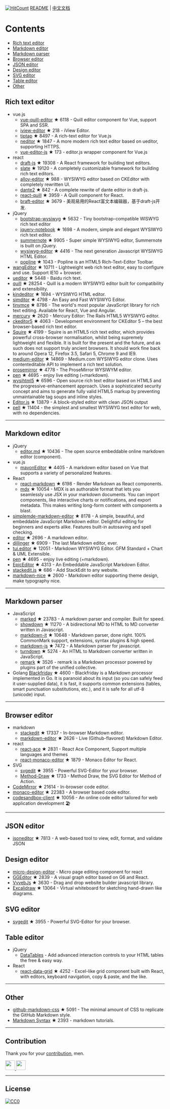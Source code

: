 
[![HitCount](http://hits.dwyl.com/xjh22222228/awesome-web-editor.svg)](http://hits.dwyl.com/xjh22222228/awesome-web-editor) [README](README.md) | [中文文档](README_zh-CN.md)


# Contents
- [Rich text editor](#Rich-text-editor)
- [Markdown editor](#Markdown-editor)
- [Markdown parser](#Markdown-parser)
- [Browser editor](#Browser-editor)
- [JSON editor](#JSON-editor)
- [Design editor](#Design-editor)
- [SVG editor](#SVG-editor)
- [Table editor](#Table-editor)
- [Other](#Other)



## Rich text editor
- vue.js
  - [vue-quill-editor](https://github.com/surmon-china/vue-quill-editor) ★ 6118 - Quill editor component for Vue, support SPA and SSR.
  - [iview-editor](https://github.com/iview/iview-editor) ★ 218 - iView Editor.
  - [tiptap](https://github.com/heyscrumpy/tiptap) ★ 8497 - A rich-text editor for Vue.js
  - [neditor](https://github.com/notadd/neditor) ★ 1847 - A more modern rich text editor based on ueditor, supporting HTTPS.
  - [vue-editor-js](https://github.com/ChangJoo-Park/vue-editor-js) ★ 173 - editor.js wrapper component for Vue.js
- react
  - [draft-js](https://github.com/facebook/draft-js) ★ 19308 - A React framework for building text editors.
  - [slate](https://github.com/ianstormtaylor/slate) ★ 19120 - A completely customizable framework for building rich text editors.
  - [alloy-editor](https://github.com/liferay/alloy-editor/) ★ 988 - WYSIWYG editor based on CKEditor with completely rewritten UI.
  - [dante2](https://github.com/michelson/dante2) ★ 842 - A complete rewrite of dante editor in draft-js.
  - [react-quill](https://github.com/zenoamaro/react-quill) ★ 3959 - A Quill component for React.
  - [braft-editor](https://github.com/margox/braft-editor) ★ 3679 - 美观易用的React富文本编辑器，基于draft-js开发.
- jQuery
  - [bootstrap-wysiwyg](https://github.com/mindmup/bootstrap-wysiwyg/) ★ 5632 - Tiny bootstrap-compatible WISWYG rich text editor
  - [jquery-notebook](https://github.com/raphaelcruzeiro/jquery-notebook) ★ 1698 - A modern, simple and elegant WYSIWYG rich text editor.
  - [summernote](https://github.com/summernote/summernote) ★ 9905 - Super simple WYSIWYG editor, Summernote is built on jQuery.
  - [wysiwyg-editor](https://github.com/froala/wysiwyg-editor) ★ 4416 - The next generation Javascript WYSIWYG HTML Editor.
  - [popline](https://github.com/kenshin54/popline) ★ 1043 - Popline is an HTML5 Rich-Text-Editor Toolbar.
- [wangEditor](https://github.com/wangeditor-team/wangEditor) ★ 10711 - Lightweight web rich text editor, easy to configure and use. Support IE10 + browser.
- [ueditor](https://github.com/fex-team/ueditor) ★ 5448 - Baidu rich text.
- [quill](https://github.com/quilljs/quill) ★ 28254 - Quill is a modern WYSIWYG editor built for compatibility and extensibility.
- [kindeditor](https://github.com/kindsoft/kindeditor) ★ 1694 - WYSIWYG HTML editor.
- [simditor](https://github.com/mycolorway/simditor) ★ 4798 - An Easy and Fast WYSIWYG Editor.
- [tinymce](https://github.com/tinymce/tinymce) ★ 8786 - The world's most popular JavaScript library for rich text editing. Available for React, Vue and Angular.
- [mercury](https://github.com/jejacks0n/mercury) ★ 2620 - Mercury Editor: The Rails HTML5 WYSIWYG editor.
- [ckeditor5](https://github.com/ckeditor/ckeditor5) ★ 4063 - Development environment for CKEditor 5 – the best browser-based rich text editor.
- [Squire](https://github.com/neilj/Squire) ★ 4199 - Squire is an HTML5 rich text editor, which provides powerful cross-browser normalisation, whilst being supremely lightweight and flexible. It is built for the present and the future, and as such does not support truly ancient browsers. It should work fine back to around Opera 12, Firefox 3.5, Safari 5, Chrome 9 and IE9.
- [medium-editor](https://github.com/yabwe/medium-editor) ★ 14869 - Medium.com WYSIWYG editor clone. Uses contenteditable API to implement a rich text solution.
- [prosemirror](https://github.com/ProseMirror/prosemirror) ★ 4778 - The ProseMirror WYSIWYM editor.
- [pen](https://github.com/sofish/pen) ★ 4695 - enjoy live editing (+markdown).
- [wysihtml5](https://github.com/xing/wysihtml5) ★ 6596 - Open source rich text editor based on HTML5 and the progressive-enhancement approach. Uses a sophisticated security concept and aims to generate fully valid HTML5 markup by preventing unmaintainable tag soups and inline styles.
- [Editor.js](https://github.com/codex-team/editor.js) ★ 13879 - A block-styled editor with clean JSON output
- [pell](https://github.com/jaredreich/pell) ★ 11404 - the simplest and smallest WYSIWYG text editor for web, with no dependencies.



---


## Markdown editor
- jQuery
  - [editor.md](https://github.com/pandao/editor.md) ★ 10436 - The open source embeddable online markdown editor (component).
- vue.js
  - [mavonEditor](https://github.com/hinesboy/mavonEditor) ★ 4405 - A markdown editor based on Vue that supports a variety of personalized features.
- React
  - [react-markdown](https://github.com/remarkjs/react-markdown) ★ 6198 - Render Markdown as React components.
  - [mdx](https://github.com/mdx-js/mdx) ★ 10054 - MDX is an authorable format that lets you seamlessly use JSX in your markdown documents. You can import components, like interactive charts or notifications, and export metadata. This makes writing long-form content with components a blast.
- [simplemde-markdown-editor](https://github.com/sparksuite/simplemde-markdown-editor) ★ 8178 -  A simple, beautiful, and embeddable JavaScript Markdown editor. Delightful editing for beginners and experts alike. Features built-in autosaving and spell checking.
- [editor](https://github.com/lepture/editor) ★ 2696 - A markdown editor.
- [dillinger](https://github.com/joemccann/dillinger) ★ 6909 - The last Markdown editor, ever.
- [tui.editor](https://github.com/nhnent/tui.editor) ★ 12051 - Markdown WYSIWYG Editor. GFM Standard + Chart & UML Extensible.
- [pen](https://github.com/sofish/pen) ★ 4695 - enjoy live editing (+markdown).
- [EpicEditor](https://github.com/OscarGodson/EpicEditor) ★ 4313 - An Embeddable JavaScript Markdown Editor.
- [stackedit.js](https://github.com/benweet/stackedit.js) ★ 686 - Add StackEdit to any website.
- [markdown-nice](https://github.com/mdnice/markdown-nice) ★ 2600 - Markdown editor supporting theme design, make typography nice.


---




## Markdown parser
- JavaScript
  - [marked](https://github.com/markedjs/marked) ★ 23783 - A markdown parser and compiler. Built for speed.
  - [showdown](https://github.com/showdownjs/showdown) ★ 11270 - A bidirectional MD to HTML to MD converter written in Javascript.
  - [markdown-it](https://github.com/markdown-it/markdown-it) ★ 10648 - Markdown parser, done right. 100% CommonMark support, extensions, syntax plugins & high speed.
  - [markdown-js](https://github.com/evilstreak/markdown-js) ★ 7472 - A Markdown parser for javascript.
  - [turndown](https://github.com/domchristie/turndown) ★ 5274 - An HTML to Markdown converter written in JavaScript.
  - [remark](https://github.com/remarkjs/remark) ★ 3526 - remark is a Markdown processor powered by plugins part of the unified collective.
- Golang
  [Blackfriday](https://github.com/russross/blackfriday) ★ 4600 - Blackfriday is a Markdown processor implemented in Go. It is paranoid about its input (so you can safely feed it user-supplied data), it is fast, it supports common extensions (tables, smart punctuation substitutions, etc.), and it is safe for all utf-8 (unicode) input.



---



## Browser editor
- markdown
  - [stackedit](https://github.com/benweet/stackedit) ★ 17337 - In-browser Markdown editor.
  - [markdown-editor](https://github.com/jbt/markdown-editor) ★ 2626 - Live (Github-flavored) Markdown Editor.
- react
  - [react-ace](https://github.com/securingsincity/react-ace) ★ 2831 - React Ace Component, Support multiple languages and themes
  - [react-monaco-editor](https://github.com/react-monaco-editor/react-monaco-editor) ★ 1879 - Monaco Editor for React.
- SVG
  - [svgedit](https://github.com/SVG-Edit/svgedit) ★ 3955 - Powerful SVG-Editor for your browser.
  - [Method-Draw](https://github.com/methodofaction/Method-Draw) ★ 1733 - Method Draw, the SVG Editor for Method of Action.
- [CodeMirror](https://github.com/codemirror/CodeMirror) ★ 21614 - In-browser code editor.
- [monaco-editor](https://github.com/Microsoft/monaco-editor) ★ 22383 - A browser based code editor.
- [codesandbox-client](https://github.com/codesandbox/codesandbox-client) ★ 10056 - An online code editor tailored for web application development 🏖️


---


## JSON editor
- [jsoneditor](https://github.com/josdejong/jsoneditor) ★ 7813 - A web-based tool to view, edit, format, and validate JSON


## Design editor
- [micro-design-editor](https://github.com/xjh22222228/micro-design-editor) - Micro page editing component for react
- [GGEditor](https://github.com/alibaba/GGEditor) ★ 2839 - A visual graph editor based on G6 and React.
- [VvvebJs](https://github.com/givanz/VvvebJs) ★ 3630 - Drag and drop website builder javascript library.
- [Excalidraw](https://github.com/excalidraw/excalidraw) ★ 13064 - Virtual whiteboard for sketching hand-drawn like diagrams.



## SVG editor
- [svgedit](https://github.com/SVG-Edit/svgedit) ★ 3955 - Powerful SVG-Editor for your browser.




## Table editor
- jQuery
  - [DataTables](https://datatables.net/) - Add advanced interaction controls
to your HTML tables the free & easy way.
- React
  - [react-data-grid](https://github.com/adazzle/react-data-grid) ★ 4252 - Excel-like grid component built with React, with editors, keyboard navigation, copy & paste, and the like.



---

## Other
- [github-markdown-css](https://github.com/sindresorhus/github-markdown-css) ★ 5091 - The minimal amount of CSS to replicate the GitHub Markdown style.
- [Markdown Syntax](https://github.com/younghz/Markdown) ★ 2393 - markdown tutorials.



---


## Contribution
Thank you for your [contribution](https://github.com/xjh22222228/awesome-web-editor/issues), men.

<a href="https://github.com/1c7/">
  <img src="https://avatars1.githubusercontent.com/u/1804755?s=460&v=4" width="30px" height="30px" />
</a>
<a href="https://github.com/ChangJoo-Park/">
  <img src="https://avatars1.githubusercontent.com/u/1451365?s=460&v=4" width="30px" height="30px" />
</a>


---



## License
[![CC0](http://mirrors.creativecommons.org/presskit/buttons/88x31/svg/cc-zero.svg)](https://creativecommons.org/publicdomain/zero/1.0/)